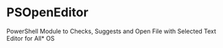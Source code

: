 # PSOpenEditor
PowerShell Module to Checks, Suggests and Open File with Selected Text Editor for All* OS
